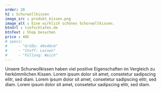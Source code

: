 ```yaml
---
order: 20
h2 : Schurwollkissen
image_src : produkt_kissen.png
image_alt : Eine wirklich schönes Schurwollkissen.
btnUrl : tiefschlafen.de
btnText : Shop besuchen
price : 40€
# specs:
#     - "Größe: 40x40cm"
#     - "Stoff: Leinen"
#     - "Füllung: Weich"
---
```

Unsere Schurwollkissen haben viel positive Eigenschaften im Vergleich zu herkömmlichen Kissen.
Lorem ipsum dolor sit amet, consetetur sadipscing elitr, sed diam.
Lorem ipsum dolor sit amet, consetetur sadipscing elitr, sed diam.
Lorem ipsum dolor sit amet, consetetur sadipscing elitr, sed diam.